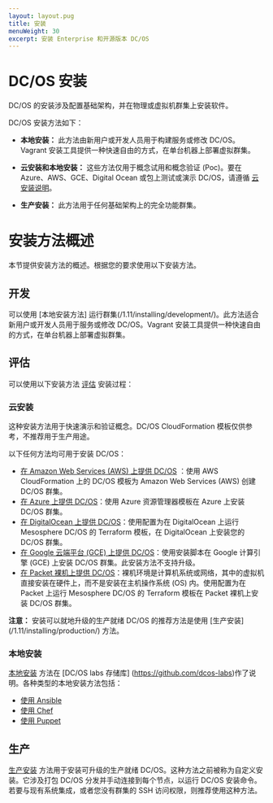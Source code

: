 ```yaml
---
layout: layout.pug
title: 安装
menuWeight: 30
excerpt: 安装 Enterprise 和开源版本 DC/OS
---
```


# DC/OS 安装

DC/OS 的安装涉及配置基础架构，并在物理或虚拟机群集上安装软件。

DC/OS 安装方法如下：

- **本地安装：** 此方法由新用户或开发人员用于构建服务或修改 DC/OS。Vagrant 安装工具提供一种快速自由的方式，在单台机器上部署虚拟群集。

- **云安装和本地安装：** 这些方法仅用于概念试用和概念验证 (Poc)。要在 Azure、AWS、GCE、Digital Ocean 或包上测试或演示 DC/OS，请遵循 [云安装说明](#cloud-install)。

- **生产安装：** 此方法用于任何基础架构上的完全功能群集。

# 安装方法概述
本节提供安装方法的概述。根据您的要求使用以下安装方法。

## 开发 
可以使用 [本地安装方法] 运行群集(/1.11/installing/development/)。此方法适合新用户或开发人员用于服务或修改 DC/OS。Vagrant 安装工具提供一种快速自由的方式，在单台机器上部署虚拟群集。
 

## 评估 
可以使用以下安装方法 [评估](/1.11/installing/evaluation/) 安装过程：

### <a name="cloud-install"></a>云安装 
这种安装方法用于快速演示和验证概念。DC/OS CloudFormation 模板仅供参考，不推荐用于生产用途。

以下任何方法均可用于安装 DC/OS：
- [在 Amazon Web Services (AWS) 上提供 DC/OS](/1.11/installing/evaluation/cloud-installation/aws/) ：使用 AWS CloudFormation 上的 DC/OS 模板为 Amazon Web Services (AWS) 创建 DC/OS 群集。
- [在 Azure 上提供 DC/OS](/1.11/installing/evaluation/cloud-installation/azure/)：使用 Azure 资源管理器模板在 Azure 上安装 DC/OS 群集。
- [在 DigitalOcean 上提供 DC/OS](/1.11/installing/evaluation/cloud-installation/digitalocean/)：使用配置为在 DigitalOcean 上运行 Mesosphere DC/OS 的 Terraform 模板，在 DigitalOcean 上安装您的 DC/OS 群集。
- [在 Google 云端平台 (GCE) 上提供 DC/OS](/1.11/installing/evaluation/cloud-installation/gce/)：使用安装脚本在 Google 计算引擎 (GCE) 上安装 DC/OS 群集。此安装方法不支持升级。
- [在 Packet 裸机上提供 DC/OS](/1.11/installing/evaluation/cloud-installation/packet/)：裸机环境是计算机系统或网络，其中的虚拟机直接安装在硬件上，而不是安装在主机操作系统 (OS) 内。使用配置为在 Packet 上运行 Mesosphere DC/OS 的 Terraform 模板在 Packet 裸机上安装 DC/OS 群集。
 
 **注意：** 安装可以就地升级的生产就绪 DC/OS 的推荐方法是使用 [生产安装] (/1.11/installing/production/) 方法。

### 本地安装
[本地安装](/1.11/installing/evaluation/on-premise-installation/) 方法在 [DC/OS labs 存储库] (https://github.com/dcos-labs)作了说明。各种类型的本地安装方法包括：
- [使用 Ansible](https://github.com/dcos-labs/ansible-dcos/blob/master/docs/INSTALL_ONPREM.md)
- [使用 Chef](https://github.com/dcos-labs/dcos-chef)
- [使用  Puppet](https://github.com/dcos-labs/dcos-puppet)


## <a name="production-install"></a>生产
[生产安装](/1.11/installing/production/) 方法用于安装可升级的生产就绪 DC/OS。这种方法之前被称为自定义安装。它涉及打包 DC/OS 分发并手动连接到每个节点，以运行 DC/OS 安装命令。若要与现有系统集成，或者您没有群集的 SSH 访问权限，则推荐使用这种方法。
